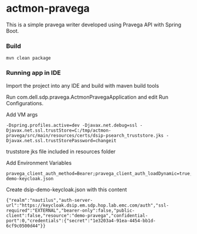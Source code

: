 # actmon-pravega

This is a simple pravega writer developed using Pravega API with Spring Boot.

### Build 

```
mvn clean package
```

### Running app in IDE
Import the project into any IDE and build with maven build tools 

Run com.dell.sdp.pravega.ActmonPravegaApplication and edit Run Configurations.

Add VM args

```
-Dspring.profiles.active=dev -Djavax.net.debug=ssl -Djavax.net.ssl.trustStore=C:/tmp/actmon-pravega/src/main/resources/certs/dsip-psearch_truststore.jks -Djavax.net.ssl.trustStorePassword=changeit
```
truststore jks file included in resources folder

Add Environment Variables

```
pravega_client_auth_method=Bearer;pravega_client_auth_loadDynamic=true;KEYCLOAK_SERVICE_ACCOUNT_FILE=C:/Projects/customers/DataScience/psearch/dsip-demo-keycloak.json
```

Create dsip-demo-keycloak.json with this content

```
{"realm":"nautilus","auth-server-url":"https://keycloak.dsip.em.sdp.hop.lab.emc.com/auth","ssl-required":"EXTERNAL","bearer-only":false,"public-client":false,"resource":"demo-pravega","confidential-port":0,"credentials":{"secret":"1e3203a4-91ea-4454-bb1d-6cf9c0500d44"}}
```

